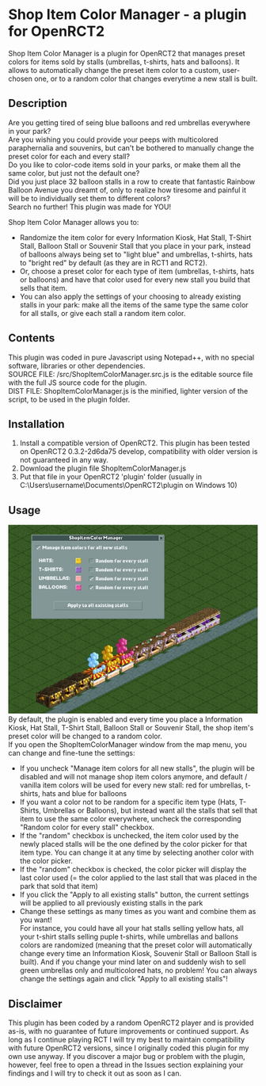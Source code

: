 # Shop Item Color Manager - a plugin for OpenRCT2
Shop Item Color Manager is a plugin for OpenRCT2 that manages preset colors for items sold by stalls (umbrellas, t-shirts, hats and balloons). It allows to automatically change the preset item color to a custom, user-chosen one, or to a random color that changes everytime a new stall is built.

## Description
Are you getting tired of seing blue balloons and red umbrellas everywhere in your park?<br>
Are you wishing you could provide your peeps with multicolored paraphernalia and souvenirs, but can't be bothered to manually change the preset color for each and every stall?<br>
Do you like to color-code items sold in your parks, or make them all the same color, but just not the default one?<br>
Did you just place 32 balloon stalls in a row to create that fantastic Rainbow Balloon Avenue you dreamt of, only to realize how tiresome and painful it will be to individually set them to different colors?<br>
Search no further! This plugin was made for YOU!

Shop Item Color Manager allows you to:
- Randomize the item color for every Information Kiosk, Hat Stall, T-Shirt Stall, Balloon Stall or Souvenir Stall that you place in your park, instead of balloons always being set to "light blue" and umbrellas, t-shirts, hats to "bright red" by default (as they are in RCT1 and RCT2).<br>
- Or, choose a preset color for each type of item (umbrellas, t-shirts, hats or balloons) and have that color used for every new stall you build that sells that item.<br>
- You can also apply the settings of your choosing to already existing stalls in your park: make all the items of the same type the same color for all stalls, or give each stall a random item color. 

## Contents
This plugin was coded in pure Javascript using Notepad++, with no special software, libraries or other dependencies.<br>
SOURCE FILE: /src/ShopItemColorManager.src.js is the editable source file with the full JS source code for the plugin.<br>
DIST FILE: ShopItemColorManager.js is the minified, lighter version of the script, to be used in the plugin folder.

## Installation
1. Install a compatible version of OpenRCT2. This plugin has been tested on OpenRCT2 0.3.2-2d6da75 develop, compatibility with older version is not guaranteed in any way.
2. Download the plugin file ShopItemColorManager.js
3. Put that file in your OpenRCT2 'plugin' folder (usually in C:\Users\username\Documents\OpenRCT2\plugin on Windows 10)

## Usage
![(ShopItemColorManager window image)](/img/ShopItemColorManager.jpg)
<br>
By default, the plugin is enabled and every time you place a Information Kiosk, Hat Stall, T-Shirt Stall, Balloon Stall or Souvenir Stall, the shop item's preset color will be changed to a random color.
<br>
If you open the ShopItemColorManager window from the map menu, you can change and fine-tune the settings:<br>
- If you uncheck "Manage item colors for all new stalls", the plugin will be disabled and will not manage shop item colors anymore, and default / vanilla item colors will be used for every new stall: red for umbrellas, t-shirts, hats and blue for balloons<br>
- If you want a color not to be random for a specific item type (Hats, T-Shirts, Umbrellas or Balloons), but instead want all the stalls that sell that item to use the same color everywhere, uncheck the corresponding "Random color for every stall" checkbox.<br>
- If the "random" checkbox is unchecked, the item color used by the newly placed stalls will be the one defined by the color picker for that item type. You can change it at any time by selecting another color with the color picker.<br>
- If the "random" checkbox is checked, the color picker will display the last color used (= the color applied to the last stall that was placed in the park that sold that item)<br>
- If you click the "Apply to all existing stalls" button, the current settings will be applied to all previously existing stalls in the park
- Change these settings as many times as you want and combine them as you want! <br>
For instance, you could have all your hat stalls selling yellow hats, all your t-shirt stalls selling puple t-shirts, while umbrellas and ballons colors are randomized (meaning that the preset color will automatically change every time an Information Kiosk, Souvenir Stall or Balloon Stall is built). And if you change your mind later on and suddenly wish to sell green umbrellas only and multicolored hats, no problem! You can always change the settings again and click "Apply to all existing stalls"!

## Disclaimer
This plugin has been coded by a random OpenRCT2 player and is provided as-is, with no guarantee of future improvements or continued support. As long as I continue playing RCT I will try my best to maintain compatibility with future OpenRCT2 versions, since I originally coded this plugin for my own use anyway.
If you discover a major bug or problem with the plugin, however, feel free to open a thread in the Issues section explaining your findings and I will try to check it out as soon as I can.
